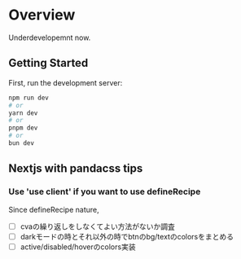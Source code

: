 # Overview

Underdevelopemnt now.

## Getting Started

First, run the development server:

```bash
npm run dev
# or
yarn dev
# or
pnpm dev
# or
bun dev
```

## Nextjs with pandacss tips

### Use 'use client' if you want to use defineRecipe

Since defineRecipe nature,

- [ ] cvaの繰り返しをしなくてよい方法がないか調査
- [ ] darkモードの時とそれ以外の時でbtnのbg/textのcolorsをまとめる
- [ ] active/disabled/hoverのcolors実装
